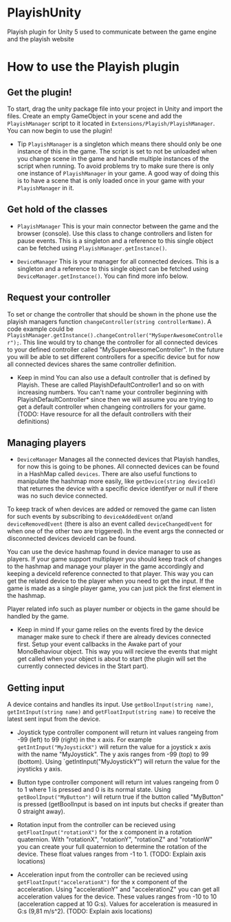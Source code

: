 # PlayishUnity

Playish plugin for Unity 5 used to communicate between the game engine and the playish website


# How to use the Playish plugin


## Get the plugin!

To start, drag the unity package file into your project in Unity and import the files. Create an empty GameObject in your scene and add the `PlayishManager` script to it located in `Extensions/Playish/PlayishManager`. You can now begin to use the plugin!

- Tip
`PlayishManager` is a singleton which means there should only be one instance of this in the game. The script is set to not be unloaded when you change scene in the game and handle multiple instances of the script when running. To avoid problems try to make sure there is only one instance of `PlayishManager` in your game. A good way of doing this is to have a scene that is only loaded once in your game with your `PlayishManager` in it.


## Get hold of the classes

- `PlayishManager`
This is your main connector between the game and the browser (console). Use this class to change controllers and listen for pause events. This is a singleton and a reference to this single object can be fetched using `PlayishManager.getInstance()`.

- `DeviceManager`
This is your manager for all connected devices. This is a singleton and a reference to this single object can be fetched using `DeviceManager.getInstance()`. You can find more info below.


## Request your controller

To set or change the controller that should be shown in the phone use the playish managers function `changeController(string controllerName)`. A code example could be `PlayishManager.getInstance().changeController("MySuperAwesomeController");`. This line would try to change the controller for all connected devices to your defined controller called "MySuperAwesomeController". In the future you will be able to set different controllers for a specific device but for now all connected devices shares the same controller definition.

- Keep in mind
You can also use a default controller that is defined by Playish. These are called PlayishDefaultController1 and so on with increasing numbers. You can't name your controller beginning with PlayishDefaultController* since then we will assume you are trying to get a default controller when changeing controllers for your game. (TODO: Have resource for all the default controllers with their definitions)


## Managing players

- `DeviceManager`
Manages all the connected devices that Playish handles, for now this is going to be phones. All connected devices can be found in a HashMap called `devices`. There are also useful functions to manipulate the hashmap more easily, like `getDevice(string deviceId)` that returnes the device with a specific device identifyer or null if there was no such device connected.

To keep track of when devices are added or removed the game can listen for such events by subscribing to `deviceAddedEvent` or/and `deviceRemovedEvent` (there is also an event called `deviceChangedEvent` for when one of the other two are triggered). In the event args the connected or disconnected devices deviceId can be found.

You can use the device hashmap found in device manager to use as players. If your game support multiplayer you should keep track of changes to the hashmap and manage your player in the game accordingly and keeping a deviceId reference connected to that player. This way you can get the related device to the player when you need to get the input. If the game is made as a single player game, you can just pick the first element in the hashmap.

Player related info such as player number or objects in the game should be handled by the game.

- Keep in mind
If your game relies on the events fired by the device manager make sure to check if there are already devices connected first. Setup your event callbacks in the Awake part of your MonoBehaviour object. This way you will recieve the events that might get called when your object is about to start (the plugin will set the currently connected devices in the Start part).


## Getting input

A device contains and handles its input. Use `getBoolInput(string name)`, `getIntInput(string name)` and `getFloatInput(string name)` to receive the latest sent input from the device.

- Joystick type controller component will return int values rangeing from -99 (left) to 99 (right) in the x axis. For example `getIntInput("MyJoystickX")` will return the value for a joystick x axis with the name "MyJoystick". The y axis ranges from -99 (top) to 99 (bottom). Using `getIntInput("MyJoystickY") will return the value for the joysticks y axis.

- Button type controller component will return int values rangeing from 0 to 1 where 1 is pressed and 0 is its normal state. Using `getBoolInput("MyButton")` will return true if the button called "MyButton" is pressed (getBoolInput is based on int inputs but checks if greater than 0 straight away).

- Rotation input from the controller can be recieved using `getFloatInput("rotationX")` for the x component in a rotation quaternion. With "rotationX", "rotationY", "rotationZ" and "rotationW" you can create your full quaternion to determine the rotation of the device. These float values ranges from -1 to 1. (TODO: Explain axis locations)

- Acceleration input from the controller can be recieved using `getFloatInput("accelerationX")` for the x component of the acceleration. Using "accelerationY" and "accelerationZ" you can get all acceleration values for the device. These values ranges from -10 to 10 (acceleration capped at 10 G:s). Values for acceleration is measured in G:s (9,81 m/s^2). (TODO: Explain axis locations)
